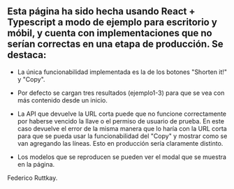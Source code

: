 ## Esta página ha sido hecha usando React + Typescript a modo de ejemplo para escritorio y móbil, y cuenta con implementaciones que no serían correctas en una etapa de producción. Se destaca:

- La única funcionabilidad implementada es la de los botones "Shorten it!" y
  "Copy".

- Por defecto se cargan tres resultados (ejemplo1-3) para que se vea con más
  contenido desde un inicio.

- La API que devuelve la URL corta puede que no funcione correctamente por
  haberse vencido la llave o el permiso de usuario de prueba. En este caso
  devuelve el error de la misma manera que lo haría con la URL corta para que se
  pueda usar la funcionabilidad del "Copy" y mostrar como se van agregando las
  líneas. Esto en producción sería claramente distinto.

- Los modelos que se reproducen se pueden ver el modal que se muestra en la
  página.

Federico Ruttkay.
